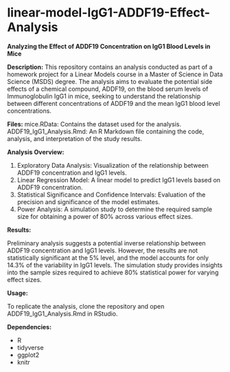 # linear-model-IgG1-ADDF19-Effect-Analysis
**Analyzing the Effect of ADDF19 Concentration on IgG1 Blood Levels in Mice**

**Description:**
This repository contains an analysis conducted as part of a homework project for a Linear Models course in a Master of Science in Data Science (MSDS) degree. The analysis aims to evaluate the potential side effects of a chemical compound, ADDF19, on the blood serum levels of Immunoglobulin IgG1 in mice, seeking to understand the relationship between different concentrations of ADDF19 and the mean IgG1 blood level concentrations.

**Files:**
mice.RData: Contains the dataset used for the analysis.
ADDF19_IgG1_Analysis.Rmd: An R Markdown file containing the code, analysis, and interpretation of the study results.

**Analysis Overview:**

1. Exploratory Data Analysis: Visualization of the relationship between ADDF19 concentration and IgG1 levels.
2. Linear Regression Model: A linear model to predict IgG1 levels based on ADDF19 concentration.
3. Statistical Significance and Confidence Intervals: Evaluation of the precision and significance of the model estimates.
4. Power Analysis: A simulation study to determine the required sample size for obtaining a power of 80% across various effect sizes.

**Results:**

Preliminary analysis suggests a potential inverse relationship between ADDF19 concentration and IgG1 levels.
However, the results are not statistically significant at the 5% level, and the model accounts for only 14.3% of the variability in IgG1 levels.
The simulation study provides insights into the sample sizes required to achieve 80% statistical power for varying effect sizes.

**Usage:**

To replicate the analysis, clone the repository and open ADDF19_IgG1_Analysis.Rmd in RStudio.

**Dependencies:**

- R
- tidyverse
- ggplot2
- knitr


